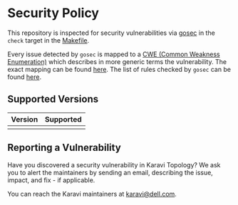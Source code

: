 # Security Policy

This repository is inspected for security vulnerabilities via [gosec](https://github.com/securego/gosec) in the ```check``` target in the [Makefile](../Makefile).

Every issue detected by `gosec` is mapped to a [CWE (Common Weakness Enumeration)](http://cwe.mitre.org/data/index.html) which describes in more generic terms the vulnerability. The exact mapping can be found [here](https://github.com/securego/gosec/blob/master/issue.go#L49). The list of rules checked by `gosec` can be found [here](https://github.com/securego/gosec#available-rules).

## Supported Versions

| Version | Supported          |
| ------- | ------------------ |
|         |

## Reporting a Vulnerability

Have you discovered a security vulnerability in Karavi Topology?
We ask you to alert the maintainers by sending an email, describing the issue, impact, and fix - if applicable.

You can reach the Karavi maintainers at karavi@dell.com.
